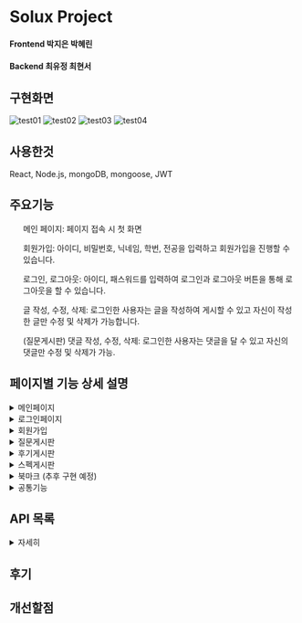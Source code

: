 # Solux Project 

#### Frontend   박지은 박혜린 
#### Backend    최유정 최현서


## 구현화면
![test01](https://user-images.githubusercontent.com/70712293/216828477-12948b76-c061-4d5b-a4c4-f17e753845a9.gif)
![test02](https://user-images.githubusercontent.com/70712293/216828504-13eae446-5011-48e0-983e-e2806fbf8378.gif)
![test03](https://user-images.githubusercontent.com/70712293/216828521-8c1e2b50-508e-44e1-910f-de79f0698d88.gif)
![test04](https://user-images.githubusercontent.com/70712293/216828527-db4aa827-0324-4a95-9471-26134e3b90ef.gif)

## 사용한것
React, Node.js, mongoDB, mongoose, JWT

## 주요기능
<ol> 메인 페이지: 페이지 접속 시 첫 화면</ol>
<ol> 회원가입: 아이디, 비밀번호, 닉네임, 학번, 전공을 입력하고 회원가입을 진행할 수 있습니다. </ol>
<ol> 로그인, 로그아웃: 아이디, 패스워드를 입력하여 로그인과 로그아웃 버튼을 통해 로그아웃을 할 수 있습니다. </ol>
<ol> 글 작성, 수정, 삭제: 로그인한 사용자는 글을 작성하여 게시할 수 있고 자신이 작성한 글만 수정 및 삭제가 가능합니다. </ol>
<ol> (질문게시판) 댓글 작성, 수정, 삭제: 로그인한 사용자는 댓글을 달 수 있고 자신의 댓글만 수정 및 삭제가 가능. </ol>


## 페이지별 기능 상세 설명
<details>
<summary>메인페이지</summary>
    <img width="1508" alt="image" src="https://user-images.githubusercontent.com/70712293/216829054-a2e75b62-eb0f-40c4-9f60-07d40b7fd7a6.png">

    
</details>
<details>
<summary>로그인페이지</summary> 
<img width="1510" alt="image" src="https://user-images.githubusercontent.com/70712293/216829112-18582c60-e8c9-4e46-b302-d2f5da0b9a51.png">
    <ol>사용자는 아이디와 패스워드를 입력하여 로그인을 요청합니다.</ol>
    <ol>서버는 DB와 해당 사용자가 존재한다면 토큰을 발급하고 로그인 요청을 승인합니다.</ol>
    <ol>로그인 성공 시 메인페이지로 이동합니다.</ol>
    
</details>
<details>
<summary>회원가입</summary>
<div markdown="1">      
    <ol> 아이디, 닉네임 중복확인 여부를 서버에 요청을 보내면 기존 사용자의 아이디, 닉네임과 중복되는지 체크합니다. </ol>
    <ol> 모든 조건을 충족한다면 가입정보와 패스워드(bcrypt 모듈을 활용하여 salt 해시 알고리즘으로 암호화된 값)를 DB에 저장합니다 </ol>
</div>
</details>
<details>
<summary>질문게시판</summary>
<div markdown="1">       
    <ol>로그인한 사용자만 글 작성이 가능합니다.</ol>
    <ol>제목과 내용을 작성하여 글쓰기 버튼을 누르면 게시글을 등록할 수 있습니다.</ol>
    <ol>누구든지 글의 제목, 작성자, 작성일, 댓글을 확인할 수 있습니다.</ol>
    <ol>댓글 작성은 로그인한 사용자에게만 보이며 댓글을 작성하여 등록할 수 있습니다. </ol>
    <ol>댓글은 최신순으로 보이며 자신이 작성한 댓글만 수정 및 삭제를 할 수 있습니다. </ol>
    <ol>해당 글의 작성자만 수정 및 삭제 버튼이 보이며 해당 기능을 이용할 수 있습니다.</ol>
<!--     <ol> 게시글 삭제 시 댓글들이 모두 지워집니다.</ol> -->
<!--     <ol>만약 로그인하지 않은 사용자가 강제로 페이지에 접속한다면 메인 페이지로 돌려보냅니다.</ol> -->
    
</div>
</details>
<details>
<summary>후기게시판</summary>
    <ol>로그인한 사용자만 글 작성이 가능합니다.</ol>
    <ol>제목과 내용을 작성하여 글쓰기 버튼을 누르면 게시글을 등록할 수 있습니다.</ol>
    <ol>해당 글의 작성자만 수정 및 삭제 버튼이 보이며 해당 기능을 이용할 수 있습니다.</ol>
    <ol>만약 로그인하지 않은 사용자가 강제로 페이지에 접속한다면 메인 페이지로 돌려보냅니다.</ol>
</details>
<details>
<summary>스펙게시판</summary>
    <ol>로그인한 사용자만 글 작성이 가능합니다.</ol>
    <ol>제목과 내용을 작성하여 글쓰기 버튼을 누르면 게시글을 등록할 수 있습니다.</ol>
    <ol>해당 글의 작성자만 수정 및 삭제 버튼이 보이며 해당 기능을 이용할 수 있습니다.</ol>
<!--     <ol>만약 로그인하지 않은 사용자가 강제로 페이지에 접속한다면 메인 페이지로 돌려보냅니다.</ol> -->
</details>
<details>
<summary>북마크 (추후 구현 예정)</summary>
<div markdown="1">       
    - 내용1
</div>
</details>
<details>
<summary>공통기능</summary>
<div markdown="1">       
    <ol>로그인이 필요한 기능은 모두 토큰을 확인하여 정상적인 사용자인지 체크합니다. (미들웨어)</ol>
    <ol>외부로 보이는 모든 정보는 XSS 공격을 대비해 sanitize-html 모듈을 활용하여 데이터를 저장하고 보여줍니다.</ol>
</div>
</details>

## API 목록
<details>
    <summary>자세히</summary>

|      |  기능  | Method |URL|request|response|
| :- | :- | :- | :- | :- | :- |
| 메인 페이지 |  화면 표시   |  GET|/||index.html|
| |접속 정보|GET|/user| |nickname|
|로그인|화면 표시|GET|/login| |login.html|
| |사용자 접속|POST|/login|{ id, password }|success \|\| empty \|\| fail|
|회원가입|화면 표시|GET|/register||register.html|
| |등록 요청|POST|/register|{ id, password, password_re, nickname }|success \|\| empty \|\| wrong_id \|\| wrong_nickname \|\| wrong_password \|\| already_id \|\| already_nickname \|\| diff_password |
| 글 작성 페이지 | 화면 표시 | GET | /new | | new.html |
| |질문게시판 글 리스트| GET | /questions | |{ postId, title, nickname, date }...|
| |질문게시판 글 조회| GET | /questions/:postId | |{ postId, title, nickname, date }...|
| |질문게시판 글 작성| GET | /list | |{ postId, title, nickname, date }...|
| |글 리스트| GET | /list | |{ postId, title, nickname, date }...|    
| | 글 작성 | POST | /new | { title, content} | success \|\| empty \|\| fail |
|  상세 페이지 |  화면 표시   | GET | /:postId | | detail.html |
| | 글 상세 정보 | GET | /list/:postId | |    {title, nickname, content, date}  |
| | 글 수정 | PUT | /list/:postId | { title, content  } | success \|\| empty \|\| fail |
| | 글 삭제 | DELETE |   /list/:postId | | success \|\| fail |
| | 댓글 목록 |  GET |  /comment/:postId  | | {nickname, comment, date}... |
| | 댓글 작성 |  POST |  /comment/:postId  | { comment } | success \|\| empty \|\| fail |
| | 댓글 수정 |  PUT | comment/:commentId | { commentId, comment } | success \|\| empty \|\| fail |
| | 댓글 삭제 | DELETE | comment/:commentId | | success \|\| fail |

</details>

## 후기

## 개선할점
